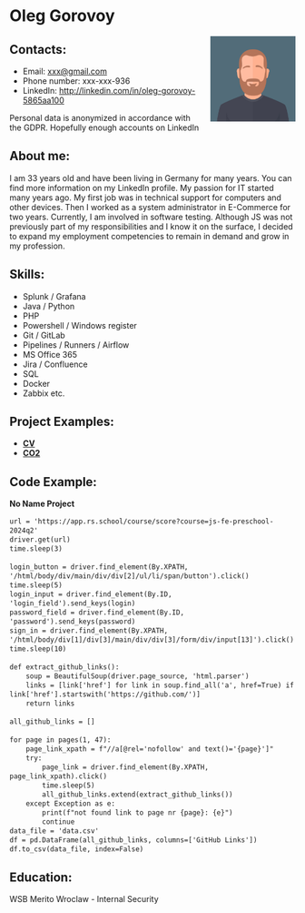 # Oleg Gorovoy

<p><img src="https://github.com/ogorovoy/rsschool-cv/blob/rsschool-cv-html/me.jpg" width="150" style="float: right; margin-left: 20px;" alt="image" /></p>

## Contacts:
- Email: xxx@gmail.com
- Phone number:  xxx-xxx-936
- LinkedIn: http://linkedin.com/in/oleg-gorovoy-5865aa100

Personal data is anonymized in accordance with the GDPR. 
Hopefully enough accounts on LinkedIn

## About me:
I am 33 years old and have been living in Germany for many years. You can find more information on my LinkedIn profile.
My passion for IT started many years ago. My first job was in technical support for computers and other devices. Then I worked as a system administrator in E-Commerce for two years. Currently, I am involved in software testing.
Although JS was not previously part of my responsibilities and I know it on the surface, I decided to expand my employment competencies to remain in demand and grow in my profession.



## Skills:
- Splunk / Grafana
- Java / Python
- PHP 
- Powershell / Windows register
- Git / GitLab
- Pipelines / Runners / Airflow
- MS Office 365
- Jira / Confluence
- SQL
- Docker
- Zabbix
etc.

## Project Examples:
- **[CV](https://github.com/ogorovoy/rsschool-cv)**
- **[CO2](https://github.com/ogorovoy/CO2/)**

## Code Example:
**No Name Project**
```
url = 'https://app.rs.school/course/score?course=js-fe-preschool-2024q2'
driver.get(url)
time.sleep(3)

login_button = driver.find_element(By.XPATH, '/html/body/div/main/div/div[2]/ul/li/span/button').click()
time.sleep(5)
login_input = driver.find_element(By.ID, 'login_field').send_keys(login)
password_field = driver.find_element(By.ID, 'password').send_keys(password)
sign_in = driver.find_element(By.XPATH, '/html/body/div[1]/div[3]/main/div/div[3]/form/div/input[13]').click()
time.sleep(10)

def extract_github_links():
    soup = BeautifulSoup(driver.page_source, 'html.parser')
    links = [link['href'] for link in soup.find_all('a', href=True) if link['href'].startswith('https://github.com/')]
    return links

all_github_links = []

for page in pages(1, 47):
    page_link_xpath = f"//a[@rel='nofollow' and text()='{page}']"
    try:
        page_link = driver.find_element(By.XPATH, page_link_xpath).click()
        time.sleep(5)
        all_github_links.extend(extract_github_links())
    except Exception as e:
        print(f"not found link to page nr {page}: {e}")
        continue
data_file = 'data.csv'
df = pd.DataFrame(all_github_links, columns=['GitHub Links'])
df.to_csv(data_file, index=False)

```


## Education:
WSB Merito Wroclaw - Internal Security





